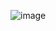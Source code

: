 ![image](https://user-images.githubusercontent.com/12700182/133905495-79d867d6-7104-4ad3-be2c-bce46f34f4ba.png)
